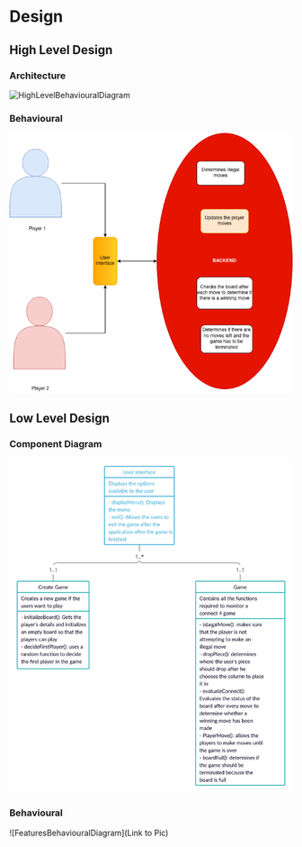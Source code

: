 # Design

## High Level Design 

### Architecture

![HighLevelBehaviouralDiagram](,/HLL.png)

### Behavioural

![HighLevelStructuralDiagram](./behavioural.png)

## Low Level Design 

### Component Diagram

![FeaturesLevelStructuralDiagram](./StructDia1.png)

### Behavioural

![FeaturesBehaviouralDiagram](Link to Pic)